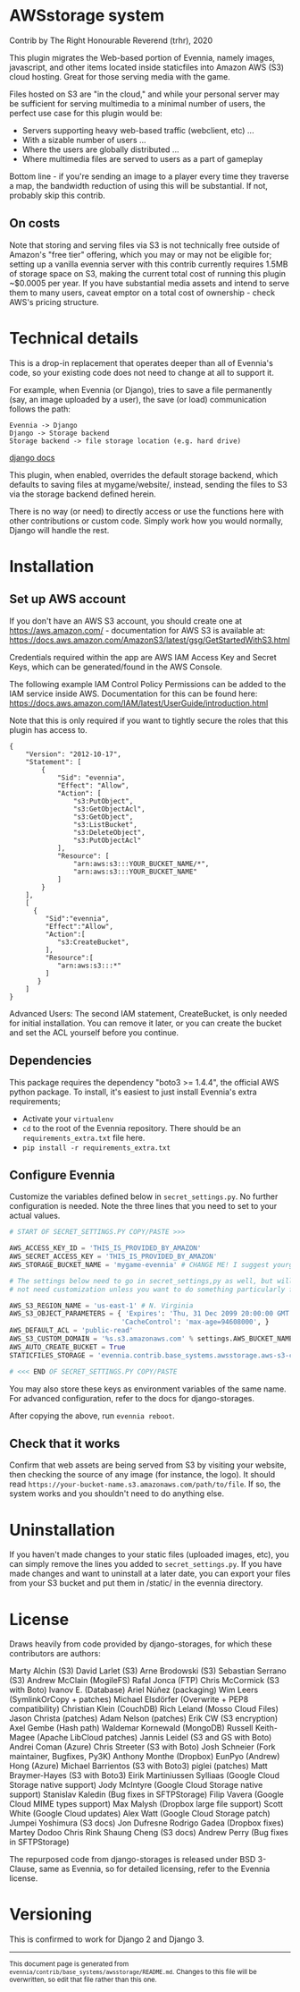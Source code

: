 # AWSstorage system

Contrib by The Right Honourable Reverend (trhr), 2020

This plugin migrates the Web-based portion of Evennia, namely images,
javascript, and other items located inside staticfiles into Amazon AWS (S3)
cloud hosting. Great for those serving media with the game.

Files hosted on S3 are "in the cloud," and while your personal
server may be sufficient for serving multimedia to a minimal number of users,
the perfect use case for this plugin would be:

- Servers supporting heavy web-based traffic (webclient, etc) ...
- With a sizable number of users ...
- Where the users are globally distributed ...
- Where multimedia files are served to users as a part of gameplay

Bottom line - if you're sending an image to a player every time they traverse a
map, the bandwidth reduction of using this will be substantial. If not, probably
skip this contrib.

## On costs

Note that storing and serving files via S3 is not technically free outside of
Amazon's "free tier" offering, which you may or may not be eligible for;
setting up a vanilla evennia server with this contrib currently requires 1.5MB
of storage space on S3, making the current total cost of running this plugin
~$0.0005 per year. If you have substantial media assets and intend to serve
them to many users, caveat emptor on a total cost of ownership - check AWS's
pricing structure.

# Technical details

This is a drop-in replacement that operates deeper than all of Evennia's code,
so your existing code does not need to change at all to support it.

For example, when Evennia (or Django), tries to save a file permanently (say, an
image uploaded by a user), the save (or load) communication follows the path:

    Evennia -> Django
    Django -> Storage backend
    Storage backend -> file storage location (e.g. hard drive)

[django docs](https://docs.djangoproject.com/en/3.0/ref/settings/#std:setting-STATICFILES_STORAGE)

This plugin, when enabled, overrides the default storage backend,
which defaults to saving files at mygame/website/, instead,
sending the files to S3 via the storage backend defined herein.

There is no way (or need) to directly access or use the functions here with
other contributions or custom code. Simply work how you would normally, Django
will handle the rest.


# Installation

## Set up AWS account

If you don't have an AWS S3 account, you should create one at
https://aws.amazon.com/ - documentation for AWS S3 is available at:
https://docs.aws.amazon.com/AmazonS3/latest/gsg/GetStartedWithS3.html

Credentials required within the app are AWS IAM Access Key and Secret Keys,
which can be generated/found in the AWS Console.

The following example IAM Control Policy Permissions can be added to
the IAM service inside AWS. Documentation for this can be found here:
https://docs.aws.amazon.com/IAM/latest/UserGuide/introduction.html

Note that this is only required if you want to tightly secure the roles
that this plugin has access to.

```
{
    "Version": "2012-10-17",
    "Statement": [
        {
            "Sid": "evennia",
            "Effect": "Allow",
            "Action": [
                "s3:PutObject",
                "s3:GetObjectAcl",
                "s3:GetObject",
                "s3:ListBucket",
                "s3:DeleteObject",
                "s3:PutObjectAcl"
            ],
            "Resource": [
                "arn:aws:s3:::YOUR_BUCKET_NAME/*",
                "arn:aws:s3:::YOUR_BUCKET_NAME"
            ]
        }
    ],
    [
      {
         "Sid":"evennia",
         "Effect":"Allow",
         "Action":[
            "s3:CreateBucket",
         ],
         "Resource":[
            "arn:aws:s3:::*"
         ]
       }
    ]
}
```

Advanced Users: The second IAM statement, CreateBucket, is only needed
for initial installation. You can remove it later, or you can
create the bucket and set the ACL yourself before you continue.

## Dependencies


This package requires the dependency "boto3 >= 1.4.4", the official
AWS python package. To install, it's easiest to just install Evennia's
extra requirements;

- Activate your `virtualenv`
- `cd` to the root of the Evennia repository. There should be an `requirements_extra.txt`
file here.
- `pip install -r requirements_extra.txt`

## Configure Evennia

Customize the variables defined below in `secret_settings.py`. No further
configuration is needed. Note the three lines that you need to set to your
actual values.

```python
# START OF SECRET_SETTINGS.PY COPY/PASTE >>>

AWS_ACCESS_KEY_ID = 'THIS_IS_PROVIDED_BY_AMAZON'
AWS_SECRET_ACCESS_KEY = 'THIS_IS_PROVIDED_BY_AMAZON'
AWS_STORAGE_BUCKET_NAME = 'mygame-evennia' # CHANGE ME! I suggest yourgamename-evennia

# The settings below need to go in secret_settings,py as well, but will
# not need customization unless you want to do something particularly fancy.

AWS_S3_REGION_NAME = 'us-east-1' # N. Virginia
AWS_S3_OBJECT_PARAMETERS = { 'Expires': 'Thu, 31 Dec 2099 20:00:00 GMT',
                            'CacheControl': 'max-age=94608000', }
AWS_DEFAULT_ACL = 'public-read'
AWS_S3_CUSTOM_DOMAIN = '%s.s3.amazonaws.com' % settings.AWS_BUCKET_NAME
AWS_AUTO_CREATE_BUCKET = True
STATICFILES_STORAGE = 'evennia.contrib.base_systems.awsstorage.aws-s3-cdn.S3Boto3Storage'

# <<< END OF SECRET_SETTINGS.PY COPY/PASTE
```

You may also store these keys as environment variables of the same name.
For advanced configuration, refer to the docs for django-storages.

After copying the above, run `evennia reboot`.

## Check that it works

Confirm that web assets are being served from S3 by visiting your website, then
checking the source of any image (for instance, the logo).  It should read
`https://your-bucket-name.s3.amazonaws.com/path/to/file`. If so, the system
works and you shouldn't need to do anything else.

# Uninstallation

If you haven't made changes to your static files (uploaded images, etc),
you can simply remove the lines you added to `secret_settings.py`. If you
have made changes and want to uninstall at a later date, you can export
your files from your S3 bucket and put them in /static/ in the evennia
directory.


# License

Draws heavily from code provided by django-storages, for which these contributors
are authors:

Marty Alchin (S3)
David Larlet (S3)
Arne Brodowski (S3)
Sebastian Serrano (S3)
Andrew McClain (MogileFS)
Rafal Jonca (FTP)
Chris McCormick (S3 with Boto)
Ivanov E. (Database)
Ariel Núñez (packaging)
Wim Leers (SymlinkOrCopy + patches)
Michael Elsdörfer (Overwrite + PEP8 compatibility)
Christian Klein (CouchDB)
Rich Leland (Mosso Cloud Files)
Jason Christa (patches)
Adam Nelson (patches)
Erik CW (S3 encryption)
Axel Gembe (Hash path)
Waldemar Kornewald (MongoDB)
Russell Keith-Magee (Apache LibCloud patches)
Jannis Leidel (S3 and GS with Boto)
Andrei Coman (Azure)
Chris Streeter (S3 with Boto)
Josh Schneier (Fork maintainer, Bugfixes, Py3K)
Anthony Monthe (Dropbox)
EunPyo (Andrew) Hong (Azure)
Michael Barrientos (S3 with Boto3)
piglei (patches)
Matt Braymer-Hayes (S3 with Boto3)
Eirik Martiniussen Sylliaas (Google Cloud Storage native support)
Jody McIntyre (Google Cloud Storage native support)
Stanislav Kaledin (Bug fixes in SFTPStorage)
Filip Vavera (Google Cloud MIME types support)
Max Malysh (Dropbox large file support)
Scott White (Google Cloud updates)
Alex Watt (Google Cloud Storage patch)
Jumpei Yoshimura (S3 docs)
Jon Dufresne
Rodrigo Gadea (Dropbox fixes)
Martey Dodoo
Chris Rink
Shaung Cheng (S3 docs)
Andrew Perry (Bug fixes in SFTPStorage)

The repurposed code from django-storages is released under BSD 3-Clause,
same as Evennia, so for detailed licensing, refer to the Evennia license.

# Versioning

This is confirmed to work for Django 2 and Django 3.


----

<small>This document page is generated from `evennia/contrib/base_systems/awsstorage/README.md`. Changes to this
file will be overwritten, so edit that file rather than this one.</small>
